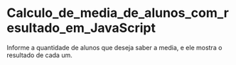# Calculo_de_media_de_alunos_com_resultado_em_JavaScript
 Informe a quantidade de alunos que deseja saber a media, e ele mostra o resultado de cada um.
